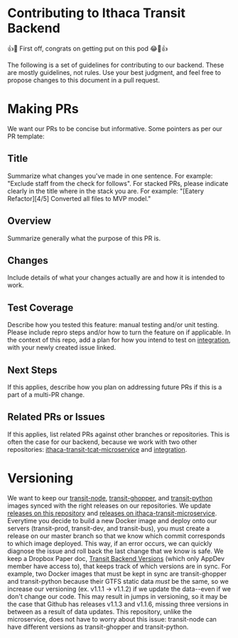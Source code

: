 # Contributing to Ithaca Transit Backend
👍🎉 First off, congrats on getting put on this pod 😂🎉👍

The following is a set of guidelines for contributing to our backend. These are mostly guidelines, not rules. Use your best judgment, and feel free to propose changes to this document in a pull request.

# Making PRs
We want our PRs to be concise but informative. Some pointers as per our PR template:
## Title
Summarize what changes you've made in one sentence. For example: "Exclude staff from the check for follows". For stacked PRs, please indicate clearly in the title where in the stack you are. For example: "[Eatery Refactor][4/5] Converted all files to MVP model."
## Overview
Summarize generally what the purpose of this PR is.
## Changes
Include details of what your changes actually are and how it is intended to work.
## Test Coverage
Describe how you tested this feature: manual testing and/or unit testing. Please include repro steps and/or how to turn the feature on if applicable. In the context of this repo, add a plan for how you intend to test on [integration](https://github.com/cuappdev/integration), with your newly created issue linked.
## Next Steps
If this applies, describe how you plan on addressing future PRs if this is a part of a multi-PR change.
## Related PRs or Issues
If this applies, list related PRs against other branches or repositories. This is often the case for our backend, because we work with two other repositories: [ithaca-transit-tcat-microservice](https://github.com/cuappdev/ithaca-transit-tcat-microservice) and [integration](https://github.com/cuappdev/integration).

# Versioning
We want to keep our [transit-node](https://hub.docker.com/repository/docker/cornellappdev/transit-node), [transit-ghopper](https://hub.docker.com/repository/docker/cornellappdev/transit-ghopper), and [transit-python](https://hub.docker.com/repository/docker/cornellappdev/transit-python) images synced with the right releases on our repositories. We update [releases on this repository](https://github.com/cuappdev/ithaca-transit-backend/releases) and [releases on ithaca-transit-microservice](https://github.com/cuappdev/ithaca-transit-tcat-microservice/releases). Everytime you decide to build a new Docker image and deploy onto our servers (transit-prod, transit-dev, and transit-bus), you must create a release on our master branch so that we know which commit corresponds to which image deployed. This way, if an error occurs, we can quickly diagnose the issue and roll back the last change that we know is safe. 
We keep a Dropbox Paper doc, [Transit Backend Versions](https://paper.dropbox.com/doc/Transit-Backend-Versions-RZD26Pqv1VGqOy04KEpQs) (which only AppDev member have access to), that keeps track of which versions are in sync. For example, two Docker images that must be kept in sync are transit-ghopper and transit-python because their GTFS static data *must* be the same, so we increase our versioning (ex. v1.1.1 -> v1.1.2) if we update the data--even if we don't change our code. This may result in jumps in versioning, so it may be the case that Github has releases v1.1.3 and v1.1.6, missing three versions in between as a result of data updates. This repository, unlike the microservice, does not have to worry about this issue: transit-node can have different versions as transit-ghopper and transit-python. 
